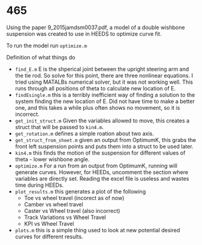 # 465

Using the paper 9_2015jamdsm0037.pdf, a model of a double wishbone suspension was created to use in HEEDS to optimize curve fit.

To run the model run `optimize.m` 

Definition of what things do
- `find_E.m` E is the shperical joint between the upright steering arm and the tie rod. So solve for this point, there are three nonlinear equations. I tried using MATALBs numerical solver, but it was not working well. This runs through all positions of theta to calculate new location of E.
- `findEsingle.m` this is a terribly inefficient way of finding a solution to the system finding the new location of E. Did not have time to make a better one, and this takes a while plus often shows no movement, so it is incorrect.
- `get_init_struct.m` Given the variables allowed to move, this creates a struct that will be passed to `kin4.m`.
- `get_rotation.m` defines a simple roation about two axis.
- `get_struct_from_sheet.m` given an output from OptimumK, this grabs the front left suspension points and puts them into a struct to be used later.
- `kin4.m` this finds the motion of the suspension for different values of theta - lower wishbone angle.
- `optimize.m` For a run from an output from OptimumK, running will generate curves. However, for HEEDs, uncomment the section where variables are directly set. Reading the excel file is useless and wastes time during HEEDs.
- `plot_results.m` this generates a plot of the following
    * Toe vs wheel travel (incorect as of now)
    * Camber vs wheel travel
    * Caster vs Wheel travel (also incorrect)
    * Track Variations vs Wheel Travel
    * KPI vs Wheel Travel
- `plots.m` this is a simple thing used to look at new potential desired curves for different results. 
